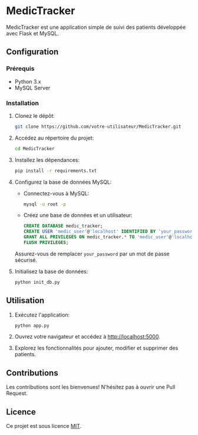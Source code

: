 # MedicTracker

MedicTracker est une application simple de suivi des patients développée avec Flask et MySQL.

## Configuration

### Prérequis

- Python 3.x
- MySQL Server

### Installation

1. Clonez le dépôt:

    ```bash
    git clone https://github.com/votre-utilisateur/MedicTracker.git
    ```

2. Accédez au répertoire du projet:

    ```bash
    cd MedicTracker
    ```

3. Installez les dépendances:

    ```bash
    pip install -r requirements.txt
    ```

4. Configurez la base de données MySQL:

    - Connectez-vous à MySQL:

        ```bash
        mysql -u root -p
        ```

    - Créez une base de données et un utilisateur:

        ```sql
        CREATE DATABASE medic_tracker;
        CREATE USER 'medic_user'@'localhost' IDENTIFIED BY 'your_password';
        GRANT ALL PRIVILEGES ON medic_tracker.* TO 'medic_user'@'localhost';
        FLUSH PRIVILEGES;
        ```

    Assurez-vous de remplacer `your_password` par un mot de passe sécurisé.

5. Initialisez la base de données:

    ```bash
    python init_db.py
    ```

## Utilisation

1. Exécutez l'application:

    ```bash
    python app.py
    ```

2. Ouvrez votre navigateur et accédez à [http://localhost:5000](http://localhost:5000).

3. Explorez les fonctionnalités pour ajouter, modifier et supprimer des patients.

## Contributions

Les contributions sont les bienvenues! N'hésitez pas à ouvrir une Pull Request.

## Licence

Ce projet est sous licence [MIT](LICENSE).


